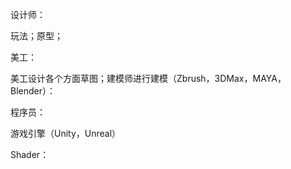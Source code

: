 设计师：

玩法；原型；



美工：

美工设计各个方面草图；建模师进行建模（Zbrush，3DMax，MAYA，Blender）：





程序员：

游戏引擎（Unity，Unreal）

Shader：



